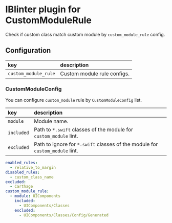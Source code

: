 # IBlinter plugin for CustomModuleRule

Check if custom class match custom module by `custom_module_rule` config.


## Configuration

| key                  | description                 |
|:---------------------|:--------------------------- |
| `custom_module_rule` | Custom module rule configs. |


### CustomModuleConfig

You can configure `custom_module` rule by `CustomModuleConfig` list.

| key        | description                                                                  |
|:-----------|:---------------------------------------------------------------------------- |
| `module`   | Module name.                                                                 |
| `included` | Path to `*.swift` classes of the module for `custom_module` lint.            |
| `excluded` | Path to ignore for `*.swift` classes of the module for `custom_module` lint. |


```yaml
enabled_rules:
  - relative_to_margin
disabled_rules:
  - custom_class_name
excluded:
  - Carthage
custom_module_rule:
  - module: UIComponents
    included:
      - UIComponents/Classes
    excluded:
      - UIComponents/Classes/Config/Generated
```
